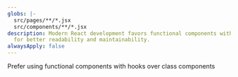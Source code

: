 ```yaml
---
globs: |-
  src/pages/**/*.jsx
  src/components/**/*.jsx
description: Modern React development favors functional components with hooks
  for better readability and maintainability.
alwaysApply: false
---
```


Prefer using functional components with hooks over class components